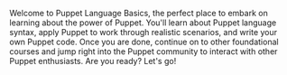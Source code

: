 Welcome to Puppet Language Basics, the perfect place to embark on learning about the power of Puppet. You'll learn about Puppet language syntax, apply Puppet to work through realistic scenarios, and write your own Puppet code. Once you are done, continue on to other foundational courses and jump right into the Puppet community to interact with other Puppet enthusiasts. Are you ready? Let's go!
